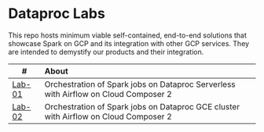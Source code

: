 # Dataproc Labs

This repo hosts minimum viable self-contained, end-to-end solutions that showcase Spark on GCP and its integration with other GCP services. They are intended to demystify our products and their integration.

| # | About | 
| -- | :--- |  
| [Lab-01](1-dataproc-serverless-with-terraform) |  Orchestration of Spark jobs on Dataproc Serverless with Airflow on Cloud Composer 2 | 
| [Lab-02](2-dataproc-gce-with-terraform) |  Orchestration of Spark jobs on Dataproc GCE cluster with Airflow on Cloud Composer 2 | 



